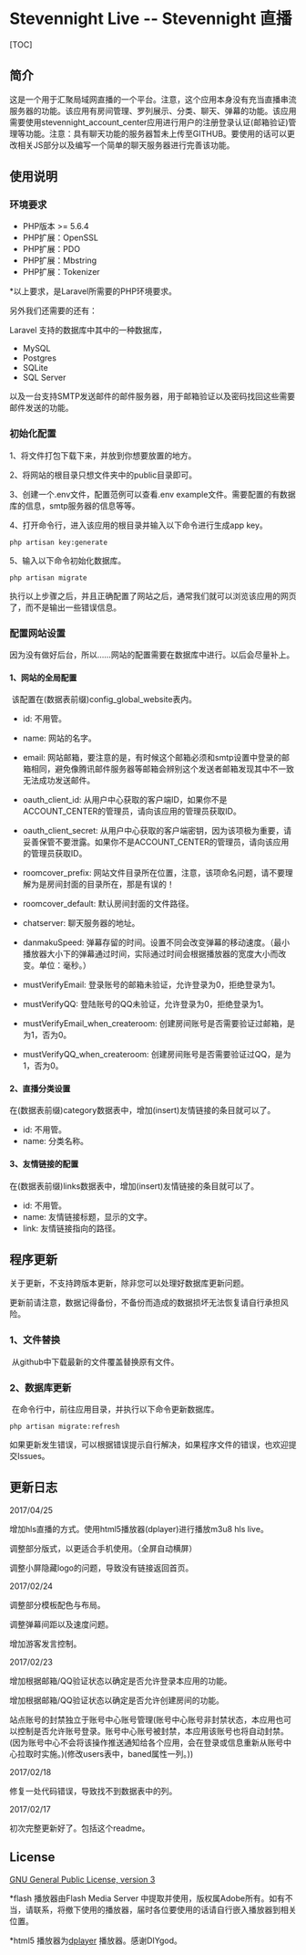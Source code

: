 # Stevennight Live -- Stevennight 直播

[TOC]

## 简介

​	这是一个用于汇聚局域网直播的一个平台。注意，这个应用本身没有充当直播串流服务器的功能。该应用有房间管理、罗列展示、分类、聊天、弹幕的功能。该应用需要使用stevennight_account_center应用进行用户的注册登录认证(邮箱验证)管理等功能。注意：具有聊天功能的服务器暂未上传至GITHUB。要使用的话可以更改相关JS部分以及编写一个简单的聊天服务器进行完善该功能。

## 使用说明

### 环境要求

- PHP版本 >= 5.6.4
- PHP扩展：OpenSSL
- PHP扩展：PDO
- PHP扩展：Mbstring
- PHP扩展：Tokenizer

*以上要求，是Laravel所需要的PHP环境要求。

另外我们还需要的还有：

Laravel 支持的数据库中其中的一种数据库，

- MySQL
- Postgres
- SQLite
- SQL Server

以及一台支持SMTP发送邮件的邮件服务器，用于邮箱验证以及密码找回这些需要邮件发送的功能。

### 初始化配置

1、将文件打包下载下来，并放到你想要放置的地方。

2、将网站的根目录只想文件夹中的public目录即可。

3、创建一个.env文件，配置范例可以查看.env example文件。需要配置的有数据库的信息，smtp服务器的信息等等。

4、打开命令行，进入该应用的根目录并输入以下命令进行生成app key。

```shell
php artisan key:generate
```

5、输入以下命令初始化数据库。

```shell
php artisan migrate
```

执行以上步骤之后，并且正确配置了网站之后，通常我们就可以浏览该应用的网页了，而不是输出一些错误信息。

### 配置网站设置

因为没有做好后台，所以……网站的配置需要在数据库中进行。以后会尽量补上。

#### 1、网站的全局配置

​	该配置在(数据表前缀)config_global_website表内。

- id: 不用管。

- name: 网站的名字。

- email: 网站邮箱，要注意的是，有时候这个邮箱必须和smtp设置中登录的邮箱相同，避免像腾讯邮件服务器等邮箱会辨别这个发送者邮箱发现其中不一致无法成功发送邮件。

- oauth_client_id: 从用户中心获取的客户端ID，如果你不是ACCOUNT_CENTER的管理员，请向该应用的管理员获取ID。

- oauth_client_secret: 从用户中心获取的客户端密钥，因为该项极为重要，请妥善保管不要泄露。如果你不是ACCOUNT_CENTER的管理员，请向该应用的管理员获取ID。

- roomcover_prefix: 网站文件目录所在位置，注意，该项命名问题，请不要理解为是房间封面的目录所在，那是有误的！

- roomcover_default: 默认房间封面的文件路径。

- chatserver: 聊天服务器的地址。

- danmakuSpeed: 弹幕存留的时间。设置不同会改变弹幕的移动速度。（最小播放器大小下的弹幕通过时间，实际通过时间会根据播放器的宽度大小而改变。单位：毫秒。）

- mustVerifyEmail: 登录账号的邮箱未验证，允许登录为0，拒绝登录为1。

- mustVerifyQQ: 登陆账号的QQ未验证，允许登录为0，拒绝登录为1。

- mustVerifyEmail_when_createroom: 创建房间账号是否需要验证过邮箱，是为1，否为0。

- mustVerifyQQ_when_createroom: 创建房间账号是否需要验证过QQ，是为1，否为0。

#### 2、直播分类设置

在(数据表前缀)category数据表中，增加(insert)友情链接的条目就可以了。

- id: 不用管。
- name: 分类名称。

#### 3、友情链接的配置

在(数据表前缀)links数据表中，增加(insert)友情链接的条目就可以了。

- id: 不用管。
- name: 友情链接标题，显示的文字。
- link: 友情链接指向的路径。

## 程序更新

关于更新，不支持跨版本更新，除非您可以处理好数据库更新问题。

更新前请注意，数据记得备份，不备份而造成的数据损坏无法恢复请自行承担风险。

### 1、文件替换

​	从github中下载最新的文件覆盖替换原有文件。

### 2、数据库更新

​	在命令行中，前往应用目录，并执行以下命令更新数据库。

```shell
php artisan migrate:refresh
```

​	如果更新发生错误，可以根据错误提示自行解决，如果程序文件的错误，也欢迎提交Issues。

## 更新日志

2017/04/25

增加hls直播的方式。使用html5播放器(dplayer)进行播放m3u8 hls live。

调整部分版式，以更适合手机使用。（全屏自动横屏）

调整小屏隐藏logo的问题，导致没有链接返回首页。

2017/02/24

调整部分模板配色与布局。

调整弹幕间距以及速度问题。

增加游客发言控制。

2017/02/23

增加根据邮箱/QQ验证状态以确定是否允许登录本应用的功能。

增加根据邮箱/QQ验证状态以确定是否允许创建房间的功能。

站点账号的封禁独立于账号中心账号管理(账号中心账号非封禁状态，本应用也可以控制是否允许账号登录。账号中心账号被封禁，本应用该账号也将自动封禁。(因为账号中心不会将该操作推送通知给各个应用，会在登录或信息重新从账号中心拉取时实施。)(修改users表中，baned属性一列。))

2017/02/18

修复一处代码错误，导致找不到数据表中的列。

2017/02/17

初次完整更新好了。包括这个readme。

## License

[GNU General Public License, version 3](license)

*flash 播放器由Flash Media Server 中提取并使用，版权属Adobe所有。如有不当，请联系，将撤下使用的播放器，届时各位要使用的话请自行嵌入播放器到相关位置。

*html5 播放器为[dplayer](https://github.com/DIYgod/DPlayer) 播放器。感谢DIYgod。